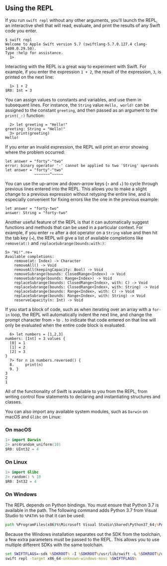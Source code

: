 ## Using the REPL

If you run `swift repl` without any other arguments,
you'll launch the REPL, an interactive shell
that will read, evaluate, and print the results
of any Swift code you enter.

~~~ shell
$ swift repl
Welcome to Apple Swift version 5.7 (swiftlang-5.7.0.127.4 clang-1400.0.29.50).
Type :help for assistance.
  1>
~~~

Interacting with the REPL is a great way to experiment with Swift.
For example, if you enter the expression `1 + 2`,
the result of the expression, `3`, is printed on the next line:

~~~ shell
  1> 1 + 2
$R0: Int = 3
~~~

You can assign values to constants and variables,
and use them in subsequent lines.
For instance, the `String` value `Hello, world!`
can be assigned to the constant `greeting`,
and then passed as an argument to the `print(_:)` function:

~~~ shell
  2> let greeting = "Hello!"
greeting: String = "Hello!"
  3> print(greeting)
Hello!
~~~

If you enter an invalid expression,
the REPL will print an error showing where the problem occurred:

~~~ shell
let answer = "forty"-"two"
error: binary operator '-' cannot be applied to two 'String' operands
let answer = "forty"-"two"
             ~~~~~~~^~~~~~
~~~

You can use the up-arrow and down-arrow keys (`↑` and `↓`)
to cycle through previous lines entered into the REPL.
This allows you to make a slight change to a previous expression
without retyping the entire line,
and is especially convenient for fixing errors like the one in the previous example:

~~~ shell
let answer = "forty-two"
answer: String = "forty-two"
~~~

Another useful feature of the REPL
is that it can automatically suggest functions and methods
that can be used in a particular context.
For example, if you enter `re`
after a dot operator on a `String` value
and then hit the tab key (`⇥`),
the REPL will give a list of available completions
like `remove(at:)` and `replaceSubrange(bounds:with:)`:

~~~ shell
5> "Hi!".re⇥
Available completions:
	remove(at: Index) -> Character
	removeAll() -> Void
	removeAll(keepingCapacity: Bool) -> Void
	removeSubrange(bounds: ClosedRange<Index>) -> Void
	removeSubrange(bounds: Range<Index>) -> Void
	replaceSubrange(bounds: ClosedRange<Index>, with: C) -> Void
	replaceSubrange(bounds: ClosedRange<Index>, with: String) -> Void
	replaceSubrange(bounds: Range<Index>, with: C) -> Void
	replaceSubrange(bounds: Range<Index>, with: String) -> Void
	reserveCapacity(n: Int) -> Void
~~~

If you start a block of code,
such as when iterating over an array with a `for-in` loop,
the REPL will automatically indent the next line,
and change the prompt character from `>` to `.`
to indicate that code entered on that line
will only be evaluated when the entire code block is evaluated.

~~~ shell
  6> let numbers = [1,2,3]
numbers: [Int] = 3 values {
  [0] = 1
  [1] = 2
  [2] = 3
}
  7> for n in numbers.reversed() {
  8.     print(n)
  9. }
3
2
1
~~~

All of the functionality of Swift is available to you from the REPL,
from writing control flow statements
to declaring and instantiating structures and classes.

You can also import any available system modules,
such as `Darwin` on macOS and `Glibc` on Linux:

### On macOS

~~~ swift
1> import Darwin
2> arc4random_uniform(10)
$R0: UInt32 = 4
~~~

### On Linux

~~~ swift
1> import Glibc
2> random() % 10
$R0: Int32 = 4
~~~

### On Windows

The REPL depends on Python bindings.  You must ensure that Python 3.7 is available
in the path.  The following command adds Python 3.7 from Visual Studio to `%PATH%`
so that it can be used:

~~~ cmd
path %ProgramFiles(x86)%\Microsoft Visual Studio\Shared\Python37_64;%PATH%
~~~

Because the Windows installation separates out the SDK from the toolchain, a few
extra parameters must be passed to the REPL.  This allows you to use multiple
different SDKs with the same toolchain.

~~~ cmd
set SWIFTFLAGS=-sdk %SDKROOT% -I %SDKROOT%/usr/lib/swift -L %SDKROOT%/usr/lib/swift/windows
swift repl -target x86_64-unknown-windows-msvc %SWIFTFLAGS%
~~~

